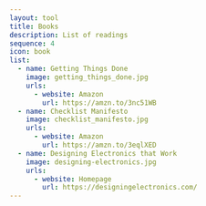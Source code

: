 ```yaml
---
layout: tool
title: Books
description: List of readings
sequence: 4
icon: book
list:
  - name: Getting Things Done
    image: getting_things_done.jpg
    urls:
      - website: Amazon
        url: https://amzn.to/3nc51WB
  - name: Checklist Manifesto
    image: checklist_manifesto.jpg
    urls:
      - website: Amazon
        url: https://amzn.to/3eqlXED
  - name: Designing Electronics that Work
    image: designing-electronics.jpg
    urls:
      - website: Homepage
        url: https://designingelectronics.com/
---
```

